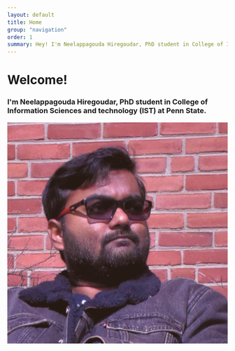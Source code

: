 ```yaml
---
layout: default
title: Home
group: "navigation"
order: 1
summary: Hey! I'm Neelappagouda Hiregoudar, PhD student in College of Information Sciences and technology (IST) at Penn State. Welcome to my personal website! 
---
```


# Welcome!

### I'm Neelappagouda Hiregoudar, PhD student in College of Information Sciences and technology (IST) at Penn State.

<img src="/assets/images/neel_headshot.png" class="wrapped rounded">



<!-- 
My primary research interests lie in econometrics. Recent projects focus on inference with many categorical variables, the zero-market-share problem in discrete choice demand estimation, and identification of causal effects of macroeconomic variables on microeconomic outcomes. See [Research](\research) for details & drafts.

I also greatly enjoy working on computational projects. My co-authors and I recently released the first package for [double/debiased machine learning in Stata](https://statalasso.github.io/docs/ddml/). Other in-progress work I contribute to inlcude a package for [double/debiased machine learning in R](https://thomaswiemann.com/ddml/), and the python library [scriptflow](https://github.com/tlamadon/scriptflow/tree/dev-hpc2) for asynchronously scheduling scripts on computing clusters. See [Computing](/computing) for details.

One highlight of my PhD was to design and lecture an undergraduate course in econometrics. The course focused on the three distinct tasks arising in the analysis of causal questions (see Heckman and Vytlacil, 2007): Definition, identification, and estimation of causal parameters. See [Teaching](/teaching) for the course materials.

Don't hestitate to reach out if any our interests overlap: I'm sure we'll find something exciting to chat about! See [CV](/assets/pdfs/wiemann_cv_2023_06_23.pdf) for my contact details. -->